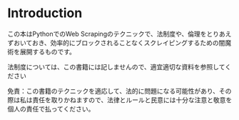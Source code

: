 # Introduction

 この本はPythonでのWeb Scrapingのテクニックで、法制度や、倫理をとりあえずおいておき、効率的にブロックされることなくスクレイピングするための闇魔術を展開するものです。  

 法制度については、この書籍には記しませんので、適宜適切な資料を参照してください

 免責：この書籍のテクニックを適応して、法的に問題になる可能性があり、その際は私は責任を取りかねますので、法律とルールと民意には十分な注意と敬意を個人の責任で払ってください。  



